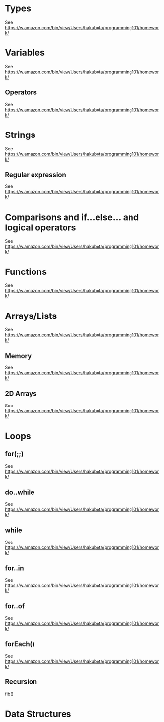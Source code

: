 # Types

See https://w.amazon.com/bin/view/Users/hakubota/programming101/homework/

# Variables

See https://w.amazon.com/bin/view/Users/hakubota/programming101/homework/


## Operators

See https://w.amazon.com/bin/view/Users/hakubota/programming101/homework/


# Strings

See https://w.amazon.com/bin/view/Users/hakubota/programming101/homework/


## Regular expression

See https://w.amazon.com/bin/view/Users/hakubota/programming101/homework/


# Comparisons and if...else... and logical operators

See https://w.amazon.com/bin/view/Users/hakubota/programming101/homework/


# Functions

See https://w.amazon.com/bin/view/Users/hakubota/programming101/homework/


# Arrays/Lists

See https://w.amazon.com/bin/view/Users/hakubota/programming101/homework/


## Memory

See https://w.amazon.com/bin/view/Users/hakubota/programming101/homework/


## 2D Arrays

See https://w.amazon.com/bin/view/Users/hakubota/programming101/homework/


# Loops

## for(;;)

See https://w.amazon.com/bin/view/Users/hakubota/programming101/homework/


## do..while

See https://w.amazon.com/bin/view/Users/hakubota/programming101/homework/


## while

See https://w.amazon.com/bin/view/Users/hakubota/programming101/homework/


## for..in

See https://w.amazon.com/bin/view/Users/hakubota/programming101/homework/


## for..of

See https://w.amazon.com/bin/view/Users/hakubota/programming101/homework/


## forEach()

See https://w.amazon.com/bin/view/Users/hakubota/programming101/homework/

## Recursion

fib()

# Data Structures






